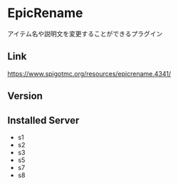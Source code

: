 # EpicRename
アイテム名や説明文を変更することができるプラグイン

## Link
https://www.spigotmc.org/resources/epicrename.4341/

## Version

## Installed Server
- s1
- s2
- s3
- s5
- s7
- s8
